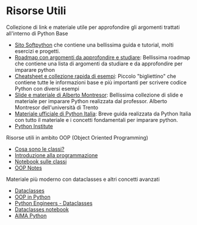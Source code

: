 # Risorse Utili

Collezione di link e materiale utile per approfondire gli argomenti trattati all'interno di Python Base

- [Sito Softpython](https://it.softpython.org/) che contiene una bellissima guida e tutorial, molti esercizi e progetti.
- [Roadmap con argomenti da approfondire e studiare](https://roadmap.sh/python): Bellissima roadmap che contiene una lista di argomenti da studiare e da approfondire per imparare python
- [Cheatsheet e collezione rapida di esempi](https://swcarpentry.github.io/python-novice-inflammation/aio/index.html): Piccolo "bigliettino" che contiene tutte le informazioni base e più importanti per scrivere codice Python con diversi esempi
- [Slide e materiale di Alberto Montresor](https://cricca.disi.unitn.it/montresor/labcominfo/corsi/corso-python-per-docenti/): Bellissima collezione di slide e materiale per imparare Python realizzata dal professor. Alberto Montresor dell'università di Trento
- [Materiale ufficiale di Python Italia](https://pythonitalia.github.io/python-abc/): Breve guida realizzata da Python Italia con tutto il materiale e i concetti fondamentali per imparare python.
- [Python Institute](https://pythoninstitute.org/pcep)

Risorse utili in ambito OOP (Object Oriented Programming)

- [Cosa sono le classi?](http://introtopython.org/classes.html#What-are-classes?)
- [Introduzione alla programmazione](https://github.com/ehmatthes/intro_programming)
- [Notebook sulle classi](https://github.com/ehmatthes/python_teaching_fall_2018/blob/master/Classes.ipynb)
- [OOP Notes](https://github.com/herrera-ignacio/oopnotes)


Materiale più moderno con dataclasses e altri concetti avanzati
- [Dataclasses](https://medium.com/capital-fund-management/python-dataclasses-6d7a2e1d23db)
- [OOP in Python](https://towardsdatascience.com/dataclass-easiest-ever-object-oriented-programming-in-python-ffd37cd2a5bf)
- [Python Engineers - Dataclasses](https://www.python-engineer.com/posts/dataclass-python/)
- [Dataclasses notebook](https://github.com/joaovfsousa/LearningPythonLibs/blob/main/Dataclasses.ipynb)
- [AIMA Python](https://github.com/aimacode/aima-python)


